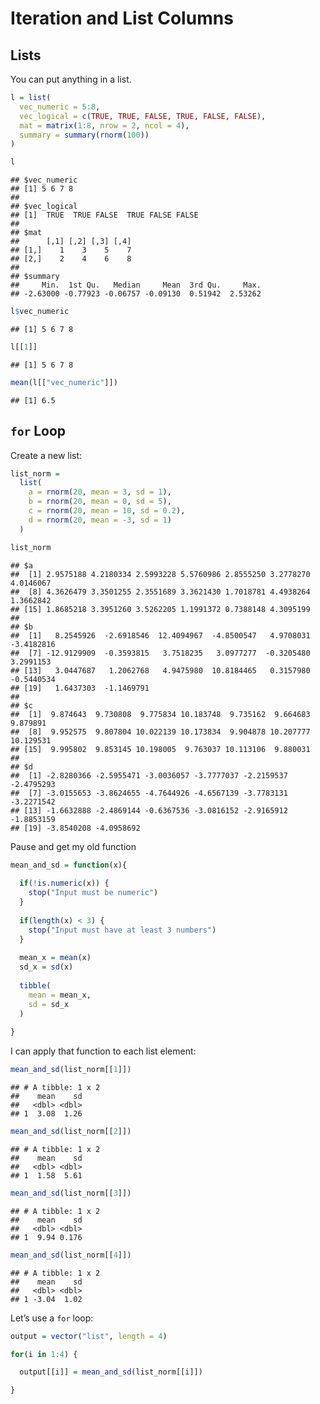 Iteration and List Columns
================

## Lists

You can put anything in a list.

``` r
l = list(
  vec_numeric = 5:8, 
  vec_logical = c(TRUE, TRUE, FALSE, TRUE, FALSE, FALSE), 
  mat = matrix(1:8, nrow = 2, ncol = 4), 
  summary = summary(rnorm(100))
)
```

``` r
l
```

    ## $vec_numeric
    ## [1] 5 6 7 8
    ## 
    ## $vec_logical
    ## [1]  TRUE  TRUE FALSE  TRUE FALSE FALSE
    ## 
    ## $mat
    ##      [,1] [,2] [,3] [,4]
    ## [1,]    1    3    5    7
    ## [2,]    2    4    6    8
    ## 
    ## $summary
    ##     Min.  1st Qu.   Median     Mean  3rd Qu.     Max. 
    ## -2.63000 -0.77923 -0.06757 -0.09130  0.51942  2.53262

``` r
l$vec_numeric
```

    ## [1] 5 6 7 8

``` r
l[[1]]
```

    ## [1] 5 6 7 8

``` r
mean(l[["vec_numeric"]])
```

    ## [1] 6.5

## `for` Loop

Create a new list:

``` r
list_norm = 
  list(
    a = rnorm(20, mean = 3, sd = 1), 
    b = rnorm(20, mean = 0, sd = 5), 
    c = rnorm(20, mean = 10, sd = 0.2), 
    d = rnorm(20, mean = -3, sd = 1)
  )
```

``` r
list_norm
```

    ## $a
    ##  [1] 2.9575188 4.2180334 2.5993228 5.5760986 2.8555250 3.2778270 4.0146067
    ##  [8] 4.3626479 3.3501255 2.3551689 3.3621430 1.7018781 4.4938264 1.3662842
    ## [15] 1.8685218 3.3951260 3.5262205 1.1991372 0.7388148 4.3095199
    ## 
    ## $b
    ##  [1]   8.2545926  -2.6918546  12.4094967  -4.8500547   4.9708031  -3.4182816
    ##  [7] -12.9129909  -0.3593815   3.7518235   3.0977277  -0.3205480   3.2991153
    ## [13]   3.0447687   1.2062768   4.9475980  10.8184465   0.3157980  -0.5440534
    ## [19]   1.6437303  -1.1469791
    ## 
    ## $c
    ##  [1]  9.874643  9.730808  9.775834 10.183748  9.735162  9.664683  9.879891
    ##  [8]  9.952575  9.807804 10.022139 10.173834  9.904878 10.207777 10.129531
    ## [15]  9.995802  9.853145 10.198005  9.763037 10.113106  9.880031
    ## 
    ## $d
    ##  [1] -2.8280366 -2.5955471 -3.0036057 -3.7777037 -2.2159537 -2.4795293
    ##  [7] -3.0155653 -3.8624655 -4.7644926 -4.6567139 -3.7783131 -3.2271542
    ## [13] -1.6632888 -2.4869144 -0.6367536 -3.0816152 -2.9165912 -1.8853159
    ## [19] -3.8540208 -4.0958692

Pause and get my old function

``` r
mean_and_sd = function(x){
  
  if(!is.numeric(x)) {
    stop("Input must be numeric")
  }
  
  if(length(x) < 3) {
    stop("Input must have at least 3 numbers")
  }
  
  mean_x = mean(x)
  sd_x = sd(x)
  
  tibble(
    mean = mean_x,
    sd = sd_x
  )
  
}
```

I can apply that function to each list element:

``` r
mean_and_sd(list_norm[[1]])
```

    ## # A tibble: 1 x 2
    ##    mean    sd
    ##   <dbl> <dbl>
    ## 1  3.08  1.26

``` r
mean_and_sd(list_norm[[2]])
```

    ## # A tibble: 1 x 2
    ##    mean    sd
    ##   <dbl> <dbl>
    ## 1  1.58  5.61

``` r
mean_and_sd(list_norm[[3]])
```

    ## # A tibble: 1 x 2
    ##    mean    sd
    ##   <dbl> <dbl>
    ## 1  9.94 0.176

``` r
mean_and_sd(list_norm[[4]])
```

    ## # A tibble: 1 x 2
    ##    mean    sd
    ##   <dbl> <dbl>
    ## 1 -3.04  1.02

Let’s use a `for` loop:

``` r
output = vector("list", length = 4)

for(i in 1:4) {

  output[[i]] = mean_and_sd(list_norm[[i]])

}
```
